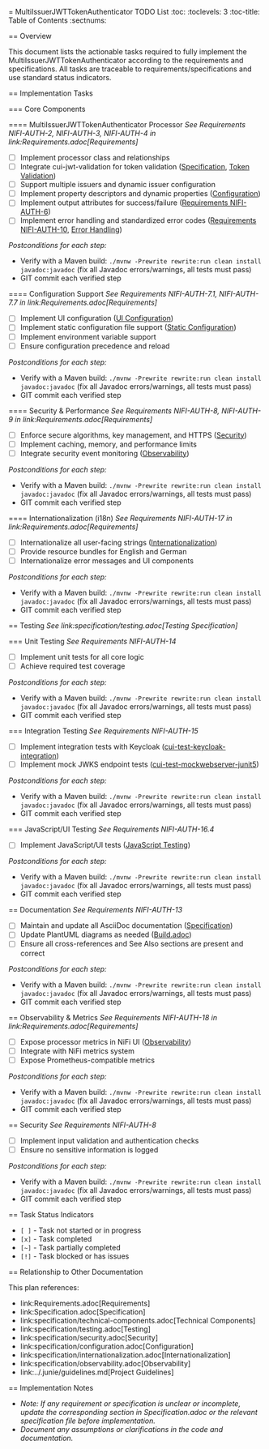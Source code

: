 = MultiIssuerJWTTokenAuthenticator TODO List
:toc:
:toclevels: 3
:toc-title: Table of Contents
:sectnums:

== Overview

This document lists the actionable tasks required to fully implement the MultiIssuerJWTTokenAuthenticator according to the requirements and specifications. All tasks are traceable to requirements/specifications and use standard status indicators.

== Implementation Tasks

=== Core Components

==== MultiIssuerJWTTokenAuthenticator Processor
_See Requirements NIFI-AUTH-2, NIFI-AUTH-3, NIFI-AUTH-4 in link:Requirements.adoc[Requirements]_

* [ ] Implement processor class and relationships
* [ ] Integrate cui-jwt-validation for token validation ([Specification](Specification.adoc), [Token Validation](specification/token-validation.adoc))
* [ ] Support multiple issuers and dynamic issuer configuration
* [ ] Implement property descriptors and dynamic properties ([Configuration](specification/configuration.adoc))
* [ ] Implement output attributes for success/failure ([Requirements NIFI-AUTH-6](Requirements.adoc))
* [ ] Implement error handling and standardized error codes ([Requirements NIFI-AUTH-10](Requirements.adoc), [Error Handling](specification/error-handling.adoc))

_Postconditions for each step:_
* Verify with a Maven build: `./mvnw -Prewrite rewrite:run clean install javadoc:javadoc` (fix all Javadoc errors/warnings, all tests must pass)
* GIT commit each verified step

==== Configuration Support
_See Requirements NIFI-AUTH-7.1, NIFI-AUTH-7.7 in link:Requirements.adoc[Requirements]_

* [ ] Implement UI configuration ([UI Configuration](specification/configuration-ui.adoc))
* [ ] Implement static configuration file support ([Static Configuration](specification/configuration-static.adoc))
* [ ] Implement environment variable support
* [ ] Ensure configuration precedence and reload

_Postconditions for each step:_
* Verify with a Maven build: `./mvnw -Prewrite rewrite:run clean install javadoc:javadoc` (fix all Javadoc errors/warnings, all tests must pass)
* GIT commit each verified step

==== Security & Performance
_See Requirements NIFI-AUTH-8, NIFI-AUTH-9 in link:Requirements.adoc[Requirements]_

* [ ] Enforce secure algorithms, key management, and HTTPS ([Security](specification/security.adoc))
* [ ] Implement caching, memory, and performance limits
* [ ] Integrate security event monitoring ([Observability](specification/observability.adoc))

_Postconditions for each step:_
* Verify with a Maven build: `./mvnw -Prewrite rewrite:run clean install javadoc:javadoc` (fix all Javadoc errors/warnings, all tests must pass)
* GIT commit each verified step

==== Internationalization (i18n)
_See Requirements NIFI-AUTH-17 in link:Requirements.adoc[Requirements]_

* [ ] Internationalize all user-facing strings ([Internationalization](specification/internationalization.adoc))
* [ ] Provide resource bundles for English and German
* [ ] Internationalize error messages and UI components

_Postconditions for each step:_
* Verify with a Maven build: `./mvnw -Prewrite rewrite:run clean install javadoc:javadoc` (fix all Javadoc errors/warnings, all tests must pass)
* GIT commit each verified step

== Testing
_See link:specification/testing.adoc[Testing Specification]_

=== Unit Testing
_See Requirements NIFI-AUTH-14_

* [ ] Implement unit tests for all core logic
* [ ] Achieve required test coverage

_Postconditions for each step:_
* Verify with a Maven build: `./mvnw -Prewrite rewrite:run clean install javadoc:javadoc` (fix all Javadoc errors/warnings, all tests must pass)
* GIT commit each verified step

=== Integration Testing
_See Requirements NIFI-AUTH-15_

* [ ] Implement integration tests with Keycloak ([cui-test-keycloak-integration](library/cui-test-keycloak-integration/README.adoc))
* [ ] Implement mock JWKS endpoint tests ([cui-test-mockwebserver-junit5](library/cui-test-mockwebserver-junit5/README.adoc))

_Postconditions for each step:_
* Verify with a Maven build: `./mvnw -Prewrite rewrite:run clean install javadoc:javadoc` (fix all Javadoc errors/warnings, all tests must pass)
* GIT commit each verified step

=== JavaScript/UI Testing
_See Requirements NIFI-AUTH-16.4_

* [ ] Implement JavaScript/UI tests ([JavaScript Testing](specification/javascript-testing.adoc))

_Postconditions for each step:_
* Verify with a Maven build: `./mvnw -Prewrite rewrite:run clean install javadoc:javadoc` (fix all Javadoc errors/warnings, all tests must pass)
* GIT commit each verified step

== Documentation
_See Requirements NIFI-AUTH-13_

* [ ] Maintain and update all AsciiDoc documentation ([Specification](Specification.adoc))
* [ ] Update PlantUML diagrams as needed ([Build.adoc](Build.adoc))
* [ ] Ensure all cross-references and See Also sections are present and correct

_Postconditions for each step:_
* Verify with a Maven build: `./mvnw -Prewrite rewrite:run clean install javadoc:javadoc` (fix all Javadoc errors/warnings, all tests must pass)
* GIT commit each verified step

== Observability & Metrics
_See Requirements NIFI-AUTH-18 in link:Requirements.adoc[Requirements]_

* [ ] Expose processor metrics in NiFi UI ([Observability](specification/observability.adoc))
* [ ] Integrate with NiFi metrics system
* [ ] Expose Prometheus-compatible metrics

_Postconditions for each step:_
* Verify with a Maven build: `./mvnw -Prewrite rewrite:run clean install javadoc:javadoc` (fix all Javadoc errors/warnings, all tests must pass)
* GIT commit each verified step

== Security
_See Requirements NIFI-AUTH-8_

* [ ] Implement input validation and authentication checks
* [ ] Ensure no sensitive information is logged

_Postconditions for each step:_
* Verify with a Maven build: `./mvnw -Prewrite rewrite:run clean install javadoc:javadoc` (fix all Javadoc errors/warnings, all tests must pass)
* GIT commit each verified step

== Task Status Indicators

* `[ ]` - Task not started or in progress
* `[x]` - Task completed
* `[~]` - Task partially completed
* `[!]` - Task blocked or has issues

== Relationship to Other Documentation

This plan references:

* link:Requirements.adoc[Requirements]
* link:Specification.adoc[Specification]
* link:specification/technical-components.adoc[Technical Components]
* link:specification/testing.adoc[Testing]
* link:specification/security.adoc[Security]
* link:specification/configuration.adoc[Configuration]
* link:specification/internationalization.adoc[Internationalization]
* link:specification/observability.adoc[Observability]
* link:../.junie/guidelines.md[Project Guidelines]

== Implementation Notes

* _Note: If any requirement or specification is unclear or incomplete, update the corresponding section in Specification.adoc or the relevant specification file before implementation._
* _Document any assumptions or clarifications in the code and documentation._
